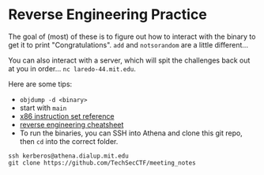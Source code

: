 # Reverse Engineering Practice

The goal of (most) of these is to figure out how to interact with the binary to get it to print "Congratulations". `add` and `notsorandom` are a little different...

You can also interact with a server, which will spit the challenges back out at you in order... `nc laredo-44.mit.edu`.

Here are some tips:
 * `objdump -d <binary>`
 * start with `main`
 * [x86 instruction set reference](http://www.felixcloutier.com/x86/)
 * [reverse engineering cheatsheet](http://r00ted.com/cheat%20sheet%20reverse%20v6.png)
 * To run the binaries, you can SSH into Athena and clone this git repo, then `cd` into the correct folder. 
 
 ```
 ssh kerberos@athena.dialup.mit.edu
 git clone https://github.com/TechSecCTF/meeting_notes
 ```
 
